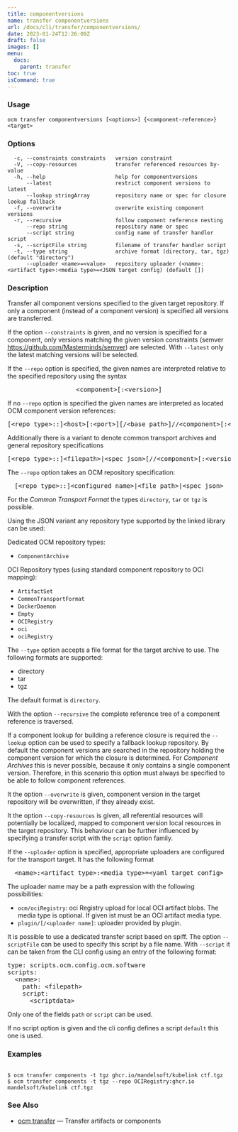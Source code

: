 ```yaml
---
title: componentversions
name: transfer componentversions
url: /docs/cli/transfer/componentversions/
date: 2023-01-24T12:26:09Z
draft: false
images: []
menu:
  docs:
    parent: transfer
toc: true
isCommand: true
---
```

### Usage

```
ocm transfer componentversions [<options>] {<component-reference>} <target>
```

### Options

```
  -c, --constraints constraints   version constraint
  -V, --copy-resources            transfer referenced resources by-value
  -h, --help                      help for componentversions
      --latest                    restrict component versions to latest
      --lookup stringArray        repository name or spec for closure lookup fallback
  -f, --overwrite                 overwrite existing component versions
  -r, --recursive                 follow component reference nesting
      --repo string               repository name or spec
      --script string             config name of transfer handler script
  -s, --scriptFile string         filename of transfer handler script
  -t, --type string               archive format (directory, tar, tgz) (default "directory")
      --uploader <name>=<value>   repository uploader (<name>:<artifact type>:<media type>=<JSON target config) (default [])
```

### Description


Transfer all component versions specified to the given target repository.
If only a component (instead of a component version) is specified all versions
are transferred.

If the option <code>--constraints</code> is given, and no version is specified for a component, only versions matching
the given version constraints (semver https://github.com/Masterminds/semver) are selected. With <code>--latest</code> only
the latest matching versions will be selected.

If the <code>--repo</code> option is specified, the given names are interpreted
relative to the specified repository using the syntax

<center>
    <pre>&lt;component>[:&lt;version>]</pre>
</center>

If no <code>--repo</code> option is specified the given names are interpreted 
as located OCM component version references:

<center>
    <pre>[&lt;repo type>::]&lt;host>[:&lt;port>][/&lt;base path>]//&lt;component>[:&lt;version>]</pre>
</center>

Additionally there is a variant to denote common transport archives
and general repository specifications

<center>
    <pre>[&lt;repo type>::]&lt;filepath>|&lt;spec json>[//&lt;component>[:&lt;version>]]</pre>
</center>

The <code>--repo</code> option takes an OCM repository specification:

<center>
    <pre>[&lt;repo type>::]&lt;configured name>|&lt;file path>|&lt;spec json></pre>
</center>

For the *Common Transport Format* the types <code>directory</code>,
<code>tar</code> or <code>tgz</code> is possible.

Using the JSON variant any repository type supported by the 
linked library can be used:

Dedicated OCM repository types:
- `ComponentArchive`

OCI Repository types (using standard component repository to OCI mapping):
- `ArtifactSet`
- `CommonTransportFormat`
- `DockerDaemon`
- `Empty`
- `OCIRegistry`
- `oci`
- `ociRegistry`

The <code>--type</code> option accepts a file format for the
target archive to use. The following formats are supported:
- directory
- tar
- tgz

The default format is <code>directory</code>.

With the option <code>--recursive</code> the complete reference tree of a component reference is traversed.

If a component lookup for building a reference closure is required
the <code>--lookup</code>  option can be used to specify a fallback
lookup repository. 
By default the component versions are searched in the repository
holding the component version for which the closure is determined.
For *Component Archives* this is never possible, because it only
contains a single component version. Therefore, in this scenario
this option must always be specified to be able to follow component
references.

It the option <code>--overwrite</code> is given, component version in the
target repository will be overwritten, if they already exist.

It the option <code>--copy-resources</code> is given, all referential 
resources will potentially be localized, mapped to component version local
resources in the target repository.
This behaviour can be further influenced by specifying a transfer script
with the <code>script</code> option family.

If the <code>--uploader</code> option is specified, appropriate uploaders
are configured for the transport target. It has the following format

<center>
    <pre>&lt;name>:&lt;artifact type>:&lt;media type>=&lt;yaml target config></pre>
</center>

The uploader name may be a path expression with the following possibilities:
- <code>ocm/ociRegistry</code>: oci Registry upload for local OCI artifact blobs.
  The media type is optional. If given ist must be an OCI artifact media type.
- <code>plugin/<plugin name>[/<uploader name]</code>: uploader provided by plugin.

It is possible to use a dedicated transfer script based on spiff.
The option <code>--scriptFile</code> can be used to specify this script
by a file name. With <code>--script</code> it can be taken from the 
CLI config using an entry of the following format:

<pre>
type: scripts.ocm.config.ocm.software
scripts:
  &lt;name>: 
    path: &lt;filepath> 
    script:
      &lt;scriptdata>
</pre>

Only one of the fields <code>path</code> or <code>script</code> can be used.

If no script option is given and the cli config defines a script <code>default</code>
this one is used.


### Examples

```

$ ocm transfer components -t tgz ghcr.io/mandelsoft/kubelink ctf.tgz
$ ocm transfer components -t tgz --repo OCIRegistry:ghcr.io mandelsoft/kubelink ctf.tgz

```

### See Also

* [ocm transfer](/docs/cli/transfer)	 &mdash; Transfer artifacts or components

